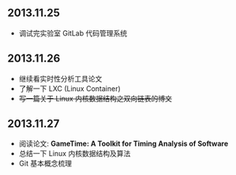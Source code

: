 ## 2013.11.25
* 调试完实验室 GitLab 代码管理系统

## 2013.11.26
* 继续看实时性分析工具论文
* 了解一下 LXC (Linux Container)
* ~~写一篇关于 Linux 内核数据结构之双向链表的博文~~


## 2013.11.27
* 阅读论文: **GameTime: A Toolkit for Timing Analysis of Software**
* 总结一下 Linux 内核数据结构及算法
* Git 基本概念梳理

